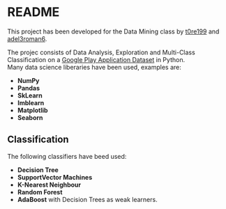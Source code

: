 # README #

This project has been developed for the Data Mining class by [t0re199](https://github.com/t0re199) and [adel3roman6](https://github.com/adel3roman6).
       
The projec consists of Data Analysis, Exploration and Multi-Class Classification on a [Google Play Application Dataset](https://www.kaggle.com/datasets/lava18/google-play-store-apps) in Python.   
Many data science liberaries have been used, examples are:   

* **NumPy**      
* **Pandas**      
* **SkLearn**     
* **Imblearn**   
* **Matplotlib**  
* **Seaborn**

## Classification ##

The following classifiers have beed used:
* **Decision Tree**
* **SupportVector Machines**    
* **K-Nearest Neighbour**     
* **Random Forest**
* **AdaBoost** with Decision Trees as weak learners.     